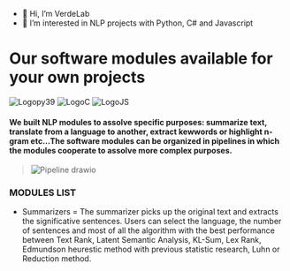 - 👋 Hi, I’m VerdeLab
- 👀 I’m interested in NLP projects with Python, C# and Javascript

# Our software modules available for your own projects
![Logopy39](https://user-images.githubusercontent.com/98537104/151770484-45817245-9283-44b6-b068-6b73ec6dcde7.svg) ![LogoC](https://user-images.githubusercontent.com/98537104/151771931-4dbfb2f0-5caa-400b-8d0d-10bfccea6983.svg) ![LogoJS](https://user-images.githubusercontent.com/98537104/151771980-1b53935f-b3ac-4e74-a376-787a1e697a42.svg)

#### We built NLP modules to assolve specific purposes: summarize text, translate from a language to another, extract kewwords or highlight n-gram etc...The software modules can be organized in pipelines in which the modules cooperate to assolve more complex purposes.

>![Pipeline drawio](https://user-images.githubusercontent.com/98537104/151803224-69b05f8a-afce-4fb1-8098-cf6e1ea64bcf.png)

### MODULES LIST

* Summarizers = The summarizer picks up the original text and extracts the significative sentences. Users can select the language, the number of sentences and most of all the  algorithm with the best performance between Text Rank, Latent Semantic Analysis, KL-Sum, Lex Rank, Edmundson heurestic method with previous statistic research, Luhn or Reduction method.
